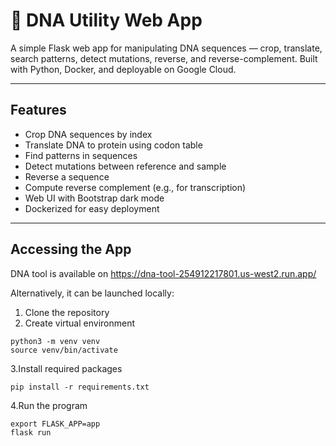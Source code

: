 # 🧬 DNA Utility Web App

A simple Flask web app for manipulating DNA sequences — crop, translate, search patterns, detect mutations, reverse, and reverse-complement. Built with Python, Docker, and deployable on Google Cloud.

---

## Features

- Crop DNA sequences by index
- Translate DNA to protein using codon table
- Find patterns in sequences
- Detect mutations between reference and sample
- Reverse a sequence
- Compute reverse complement (e.g., for transcription)
- Web UI with Bootstrap dark mode
- Dockerized for easy deployment

---

## Accessing the App

DNA tool is available on https://dna-tool-254912217801.us-west2.run.app/

Alternatively, it can be launched locally:

1. Clone the repository
2. Create virtual environment
```
python3 -m venv venv
source venv/bin/activate
```
3.Install required packages
```
pip install -r requirements.txt
```   
4.Run the program
```
export FLASK_APP=app
flask run
```
